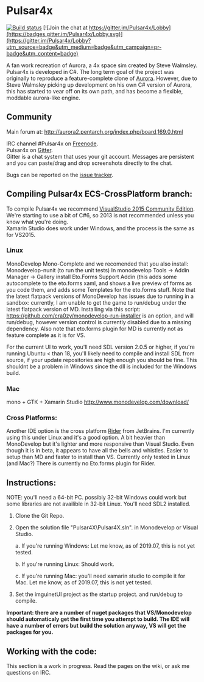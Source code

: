 # Pulsar4x
[![Build status](https://ci.appveyor.com/api/projects/status/owpp4y7ruyn0skm1/branch/Master?svg=true)](https://ci.appveyor.com/project/intercross21/pulsar4x/branch/Master)
[![Join the chat at https://gitter.im/Pulsar4x/Lobby](https://badges.gitter.im/Pulsar4x/Lobby.svg)](https://gitter.im/Pulsar4x/Lobby?utm_source=badge&utm_medium=badge&utm_campaign=pr-badge&utm_content=badge)

A fan work recreation of Aurora, a 4x space sim created by Steve Walmsley. Pulsar4x is developed in C#. The long term goal of the project was originally to reproduce a feature-complete clone of [Aurora](http://aurora2.pentarch.org/index.php).
However, due to Steve Walmsley picking up development on his own C# version of Aurora, this has started to vear off on its own path, and has become a flexible, moddable aurora-like engine.

## Community

Main forum at: http://aurora2.pentarch.org/index.php/board,169.0.html

IRC channel #Pulsar4x on [Freenode](https://webchat.freenode.net/).  
Pulsar4x on [Gitter](https://gitter.im/Pulsar4x/Lobby#).<br />
Gitter is a chat system that uses your git account. Messages are persistent and you can paste/drag and drop screenshots directly to the chat.

Bugs can be reported on the [issue tracker](https://github.com/Pulsar4xDevs/Pulsar4x/issues).

## Compiling Pulsar4x ECS-CrossPlatform branch:

To compile Pulsar4x we recommend [VisualStudio 2015 Community Edition](https://www.visualstudio.com/downloads/download-visual-studio-vs). We're starting to use a bit of C#6, so 2013 is not recommended unless you know what you're doing.  
Xamarin Studio does work under Windows, and the process is the same as for VS2015.

### Linux
MonoDevelop
Mono-Complete
and we recomended that you also install:
Monodevelop-nunit (to run the unit tests)
In monodevelop Tools -> Addin Manager -> Gallery 
install Eto.Forms Support Addin (this adds some autocomplete to the eto.forms xaml, and shows a live preview of forms as you code them, and adds some Templates for the eto.forms stuff. 
Note that the latest flatpack versions of MonoDevelop has issues due to running in a sandbox: currently, I am unable to get the game to run/debug under the latest flatpack version of MD.
Installing via this script: https://github.com/cra0zy/monodevelop-run-installer
is an option, and will run/debug, however version control is currently disabled due to a missing dependency. 
Also note that eto.forms plugin for MD is currently not as feature complete as it is for VS. 

For the current UI to work, you'll need SDL version 2.0.5 or higher, if you're running Ubuntu < than 18, you'll likely need to compile and install SDL from source, if your update repositories are high enough you should be fine. This shouldnt be a problem in Windows since the dll is included for the Windows build. 

### Mac
mono + GTK + Xamarin Studio
http://www.monodevelop.com/download/


### Cross Platforms:
Another IDE option is the cross platform [Rider](https://www.jetbrains.com/rider/) from JetBrains.
I'm currently using this under Linux and it's a good option. A bit heavier than MonoDevelop but it's lighter and more responsive than Visual Studio. 
Even though it is in beta, it appears to have all the bells and whistles. Easier to setup than MD and faster to install than VS.
Currently only tested in Linux (and Mac?)
There is currently no Eto.forms plugin for Rider. 

## Instructions:

NOTE: you'll need a 64-bit PC. possibly 32-bit Windows could work but some libraries are not availible in 32-bit Linux. 
You'll need SDL2 installed. 

1. Clone the Git Repo.

2. Open the solution file "Pulsar4X\Pulsar4X.sln". in Monodevelop or Visual Studio.

	a. If you're running Windows: Let me know, as of 2019.07, this is not yet tested. 

	b. If you're running Linux: Should work.

	c. If you're running Mac: you'll need xamarin studio to compile it for Mac. Let me know, as of 2019.07, this is not yet tested.

4. Set the imguinetUI project as the startup project. and run/debug to compile.  

**Important: there are a number of nuget packages that VS/Monodevelop should automaticaly get the first time you attempt to build. 
The IDE will have a number of errors but build the solution anyway, VS will get the packages for you.**

## Working with the code:
This section is a work in progress. Read the pages on the wiki, or ask me questions on IRC. 
